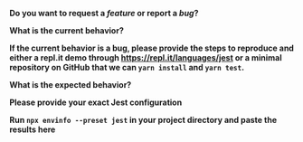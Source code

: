 <!--
THIS IS NOT A HELP FORUM.
If you are experiencing problems with setting up Jest, please make sure to visit our Help page:
https://facebook.github.io/jest/help.html
-->

<!--
Before creating an issue please check the following:
* you are using the latest version of Jest
* try re-installing your node_modules folder
* run Jest once with `--no-cache` to see if that fixes the problem you are experiencing.
-->

**Do you want to request a _feature_ or report a _bug_?**

**What is the current behavior?**

**If the current behavior is a bug, please provide the steps to reproduce and
either a repl.it demo through https://repl.it/languages/jest or a minimal
repository on GitHub that we can `yarn install` and `yarn test`.**

**What is the expected behavior?**

**Please provide your exact Jest configuration**

**Run `npx envinfo --preset jest` in your project directory and paste the
results here**

